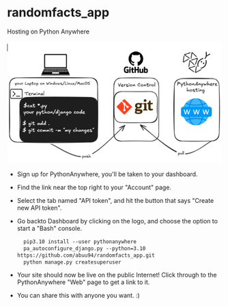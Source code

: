 # randomfacts_app
Hosting on Python Anywhere

<p align="center">
  <img src="img.PNG" alt="My Random Fact App" />
</p>


- Sign up for PythonAnywhere, you'll be taken to your dashboard.
- Find the link near the top right to your "Account" page.
- Select the tab named "API token", and hit the button that says "Create new API token".
- Go backto Dashboard by clicking on the logo, and choose the option to start a "Bash" console.

  ```
	pip3.10 install --user pythonanywhere
	pa_autoconfigure_django.py --python=3.10 https://github.com/abuu94/randomfacts_app.git
	python manage.py createsuperuser

- Your site should now be live on the public Internet! Click through to the PythonAnywhere "Web" page to get a link to it.
- You can share this with anyone you want. :)
